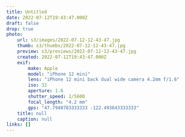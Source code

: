 ```yaml
---
title: Untitled
date: 2022-07-12T19:43:47.000Z
draft: false
drop: true
photo:
    url: s3/images/2022-07-12-12-43-47.jpg
    thumb: s3/thumbs/2022-07-12-12-43-47.jpg
    preview: s3/previews/2022-07-12-12-43-47.jpg
    created: 2022-07-12T19:43:47.000Z
    exif:
        make: Apple
        model: "iPhone 12 mini"
        lens: "iPhone 12 mini back dual wide camera 4.2mm f/1.6"
        iso: 32
        aperture: 1.6
        shutter_speed: 1/5600
        focal_length: "4.2 mm"
        gps: "47.7940783333333 -122.493643333333"
    title: null
    caption: null
links: []
---
```

